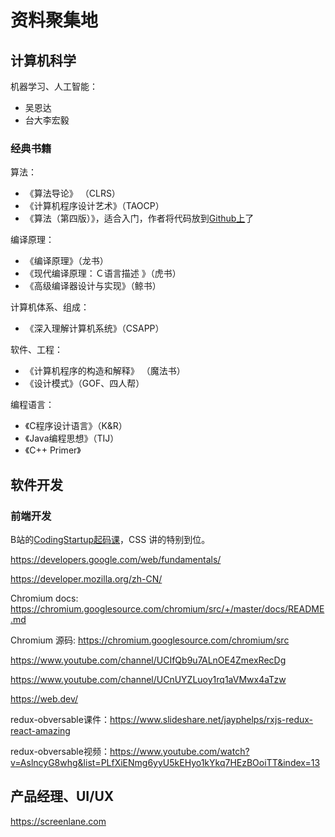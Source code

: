 # 资料聚集地

## 计算机科学
机器学习、人工智能：
- 吴恩达
- 台大李宏毅

### 经典书籍
算法：
- 《算法导论》 （CLRS）
- 《计算机程序设计艺术》（TAOCP）
- 《算法（第四版）》，适合入门，作者将代码放到[Github上](https://github.com/kevin-wayne/algs4)了

编译原理：
- 《编译原理》（龙书）
- 《现代编译原理：Ｃ语言描述 》（虎书）
- 《高级编译器设计与实现》（鲸书）

计算机体系、组成：
- 《深入理解计算机系统》（CSAPP）

软件、工程：
- 《计算机程序的构造和解释》 （魔法书）
- 《设计模式》（GOF、四人帮）

编程语言：
- 《C程序设计语言》（K&R）
- 《Java编程思想》（TIJ）
- 《C++ Primer》

## 软件开发

### 前端开发
B站的[CodingStartup起码课](https://space.bilibili.com/451368848/)，CSS 讲的特别到位。

https://developers.google.com/web/fundamentals/

https://developer.mozilla.org/zh-CN/

Chromium docs: https://chromium.googlesource.com/chromium/src/+/master/docs/README.md

Chromium 源码: https://chromium.googlesource.com/chromium/src

https://www.youtube.com/channel/UCIfQb9u7ALnOE4ZmexRecDg

https://www.youtube.com/channel/UCnUYZLuoy1rq1aVMwx4aTzw

https://web.dev/

redux-obversable课件：https://www.slideshare.net/jayphelps/rxjs-redux-react-amazing

redux-obversable视频：https://www.youtube.com/watch?v=AslncyG8whg&list=PLfXiENmg6yyU5kEHyo1kYkq7HEzBOoiTT&index=13

## 产品经理、UI/UX

https://screenlane.com

